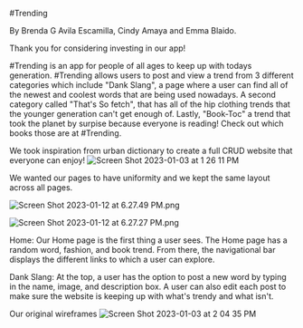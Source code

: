  #Trending 

 By Brenda G Avila Escamilla, Cindy Amaya and Emma Blaido. 
 
 Thank you for considering investing in our app! 

 #Trending is an app for people of all ages to keep up with todays generation. #Trending allows users to post and view a trend from 3 different categories which include "Dank Slang", a page where a user can find all of the newest and coolest words that are being used nowadays. A second category called "That's So fetch", that has all of the hip clothing trends that the younger generation can't get enough of. Lastly, "Book-Toc" a trend that took the planet by surpise because everyone is reading! Check out which books those are at #Trending. 

 We took inspiration from urban dictionary to create a full CRUD website that everyone can enjoy!
 ![Screen Shot 2023-01-03 at 1 26 11 PM](https://user-images.githubusercontent.com/116329882/210457144-902635e7-c60f-4f85-9600-52d1a5125909.png)

 We wanted our pages to have uniformity 
 and we kept the same layout across all pages. 
 
 ![Screen Shot 2023-01-12 at 6.27.49 PM.png](file:///Users/emmablaido/Desktop/Screen%20Shot%202023-01-12%20at%206.27.49%20PM.png)

 
 ![Screen Shot 2023-01-12 at 6.27.27 PM.png](file:///Users/emmablaido/Desktop/Screen%20Shot%202023-01-12%20at%206.27.27%20PM.png)
 
 Home:
 Our Home page is the first thing a user sees. The Home page has a random word, fashion, and book trend. From there, the navigational bar displays the different links to which a user can explore.

 Dank Slang:
 At the top, a user has the option to post a new word by typing in the name, image, and description box. A user can also edit each post to make sure the website is keeping up with what's trendy and what isn't.

 





 Our original wireframes 
 ![Screen Shot 2023-01-03 at 2 04 35 PM](https://user-images.githubusercontent.com/116329882/210457199-1c110135-bb72-4330-9598-92e9b0f48ae1.png)
